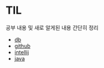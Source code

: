# TIL
공부 내용 및 새로 알게된 내용 간단히 정리

- [db](https://github.com/Kim-Juwon/today-i-learned/tree/main/db)
- [github](https://github.com/Kim-Juwon/today-i-learned/tree/main/github)
- [intellij](https://github.com/Kim-Juwon/today-i-learned/tree/main/intellij)
- [java](https://github.com/Kim-Juwon/today-i-learned/tree/main/java)
